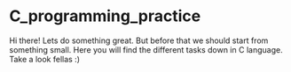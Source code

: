 # C_programming_practice
Hi there! Lets do something great. But before that we should start from something small. Here you will find the different tasks down in C language. Take a look fellas :)
